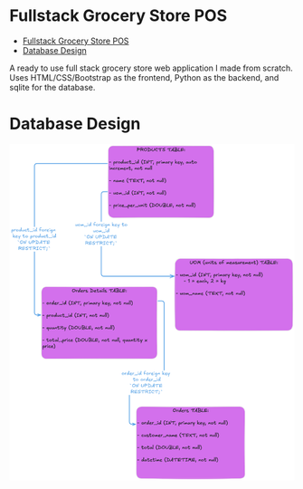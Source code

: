 # Fullstack Grocery Store POS

- [Fullstack Grocery Store POS](#fullstack-grocery-store-pos)
- [Database Design](#database-design)


A ready to use full stack grocery store web application I made from scratch. Uses HTML/CSS/Bootstrap as the frontend, Python as the backend, and sqlite for the database.

# Database Design
![Database Design](./assets/db_diagram.png)

